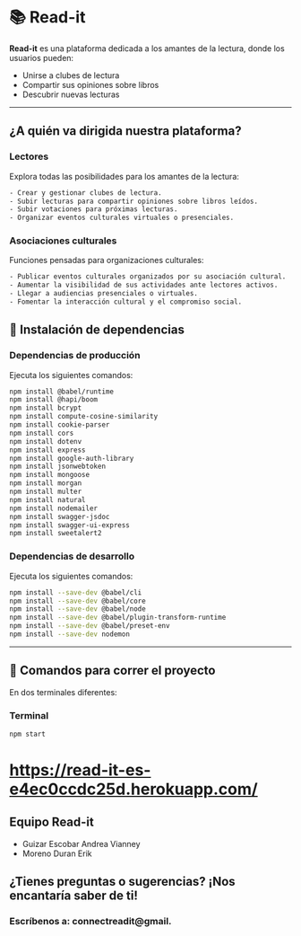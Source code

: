 
# 📚 Read-it

**Read-it** es una plataforma dedicada a los amantes de la lectura, donde los usuarios pueden:

- Unirse a clubes de lectura
- Compartir sus opiniones sobre libros
- Descubrir nuevas lecturas

---

## ¿A quién va dirigida nuestra plataforma?

### Lectores
Explora todas las posibilidades para los amantes de la lectura:
```bash
- Crear y gestionar clubes de lectura.
- Subir lecturas para compartir opiniones sobre libros leídos.
- Subir votaciones para próximas lecturas.
- Organizar eventos culturales virtuales o presenciales.
```

### Asociaciones culturales
Funciones pensadas para organizaciones culturales:
```bash
- Publicar eventos culturales organizados por su asociación cultural.
- Aumentar la visibilidad de sus actividades ante lectores activos.
- Llegar a audiencias presenciales o virtuales.
- Fomentar la interacción cultural y el compromiso social.
```

## 🔧 Instalación de dependencias

### Dependencias de producción

Ejecuta los siguientes comandos:

```bash
npm install @babel/runtime
npm install @hapi/boom
npm install bcrypt
npm install compute-cosine-similarity
npm install cookie-parser
npm install cors
npm install dotenv
npm install express
npm install google-auth-library
npm install jsonwebtoken
npm install mongoose
npm install morgan
npm install multer
npm install natural
npm install nodemailer
npm install swagger-jsdoc
npm install swagger-ui-express
npm install sweetalert2
```

### Dependencias de desarrollo

Ejecuta los siguientes comandos:

```bash
npm install --save-dev @babel/cli
npm install --save-dev @babel/core
npm install --save-dev @babel/node
npm install --save-dev @babel/plugin-transform-runtime
npm install --save-dev @babel/preset-env
npm install --save-dev nodemon
```

---

## 🚀 Comandos para correr el proyecto

En dos terminales diferentes:

### Terminal
```bash
npm start
```

# https://read-it-es-e4ec0ccdc25d.herokuapp.com/

## Equipo Read-it
- Guizar Escobar Andrea Vianney
- Moreno Duran Erik

## ¿Tienes preguntas o sugerencias? ¡Nos encantaría saber de ti!
### Escríbenos a: connectreadit@gmail.

